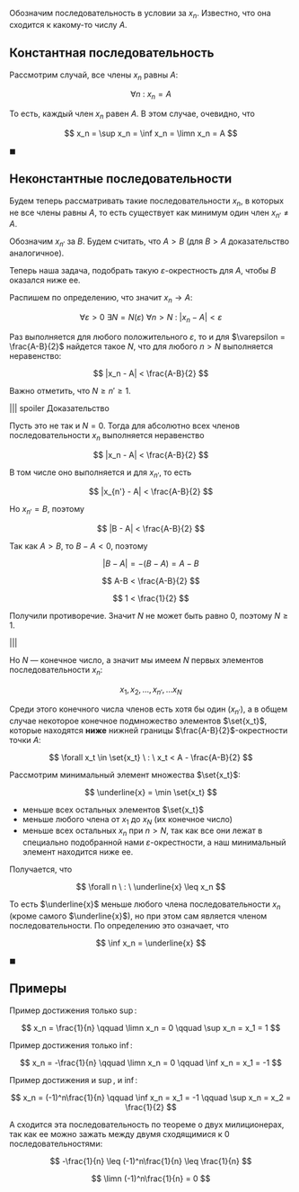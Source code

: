 Обозначим последовательность в условии за $x_n$. Известно, что она сходится к какому-то числу $A$.

## Константная последовательность

Рассмотрим случай, все члены $x_n$ равны $A$:

$$ \forall n \ : \ x_n = A $$

То есть, каждый член $x_n$ равен $A$. В этом случае, очевидно, что

$$ x_n = \sup x_n = \inf x_n = \limn x_n = A $$

$\blacksquare$

## Неконстантные последовательности

Будем теперь рассматривать такие последовательности $x_n$, в которых не все члены равны $A$, то есть существует как минимум один член $x_{n'} \neq A$.

Обозначим $x_{n'}$ за $B$. Будем считать, что $A>B$ (для $B>A$ доказательство аналогичное).

Теперь наша задача, подобрать такую $\varepsilon$-окрестность для $A$, чтобы $B$ оказался ниже ее.

Распишем по определению, что значит $x_n\to A$:

$$ \forall \varepsilon > 0 \ \exists N = N(\varepsilon) \ \forall n > N \ : \ |x_n - A| < \varepsilon $$

Раз выполняется для любого положительного $\varepsilon$, то и для $\varepsilon = \frac{A-B}{2}$ найдется такое $N$, что для любого $n>N$ выполняется неравенство:

$$ |x_n - A| < \frac{A-B}{2} $$

Важно отметить, что $N \geq n' \geq 1$.

||| spoiler Доказательство

Пусть это не так и $N=0$. Тогда для абсолютно всех членов последовательности $x_n$ выполняется неравенство

$$ |x_n - A| < \frac{A-B}{2} $$

В том числе оно выполняется и для $x_{n'}$, то есть

$$ |x_{n'} - A| < \frac{A-B}{2} $$

Но $x_{n'} = B$, поэтому

$$ |B - A| < \frac{A-B}{2} $$

Так как $A>B$, то $B-A < 0$, поэтому

$$ |B-A| = -(B-A) = A-B $$

$$ A-B < \frac{A-B}{2} $$

$$ 1 < \frac{1}{2} $$

Получили противоречие. Значит $N$ не может быть равно $0$, поэтому $N\geq 1$.

|||

Но $N$ — конечное число, а значит мы имеем $N$ первых элементов последовательности $x_n$:

$$ x_1, x_2, \ldots, x_{n'}, \ldots x_N $$

Среди этого конечного числа членов есть хотя бы один ($x_{n'}$), а в общем случае некоторое конечное подмножество элементов $\set{x_t}$, которые находятся **ниже** нижней границы $\frac{A-B}{2}$-окрестности точки $A$:

$$ \forall x_t \in \set{x_t} \ : \ x_t < A - \frac{A-B}{2} $$

Рассмотрим минимальный элемент множества $\set{x_t}$:

$$ \underline{x} = \min \set{x_t} $$

* меньше всех остальных элементов $\set{x_t}$
* меньше любого члена от $x_1$ до $x_N$ (их конечное число)
* меньше всех остальных $x_n$ при $n>N$, так как все они лежат в специально подобранной нами $\varepsilon$-окрестности, а наш минимальный элемент находится ниже ее.

Получается, что

$$ \forall n \ : \ \underline{x} \leq x_n $$

То есть $\underline{x}$ меньше любого члена последовательности $x_n$ (кроме самого $\underline{x}$), но при этом сам является членом последовательности. По определению это означает, что

$$ \inf x_n = \underline{x} $$

$\blacksquare$

## Примеры

Пример достижения только $\sup$:

$$ x_n = \frac{1}{n} \qquad \limn x_n = 0 \qquad \sup x_n = x_1 = 1 $$

Пример достижения только $\inf$:

$$ x_n = -\frac{1}{n} \qquad \limn x_n = 0 \qquad \inf x_n = x_1 = -1 $$

Пример достижения и $\sup$, и $\inf$:

$$ x_n = (-1)^n\frac{1}{n} \qquad \inf x_n = x_1 = -1 \qquad \sup x_n = x_2 = \frac{1}{2} $$

А сходится эта последовательность по теореме о двух милиционерах, так как ее можно зажать между двумя сходящимися к $0$ последовательностями:

$$ -\frac{1}{n} \leq (-1)^n\frac{1}{n} \leq \frac{1}{n} $$

$$ \limn (-1)^n\frac{1}{n} = 0 $$
